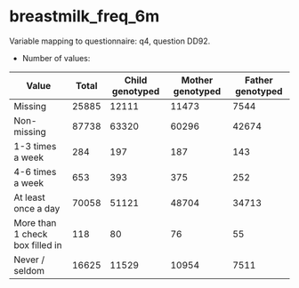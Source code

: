 # breastmilk_freq_6m
Variable mapping to questionnaire: q4, question DD92.
- Number of values:

| Value | Total | Child genotyped | Mother genotyped | Father genotyped |
| ----- | ----- | --------------- | ---------------- | ---------------- |
| Missing | 25885 | 12111 | 11473 | 7544 |
| Non-missing | 87738 | 63320 | 60296 | 42674 |
| 1-3 times a week | 284 | 197 | 187 |143 |
| 4-6 times a week | 653 | 393 | 375 |252 |
| At least once a day | 70058 | 51121 | 48704 |34713 |
| More than 1 check box filled in | 118 | 80 | 76 |55 |
| Never / seldom | 16625 | 11529 | 10954 |7511 |



